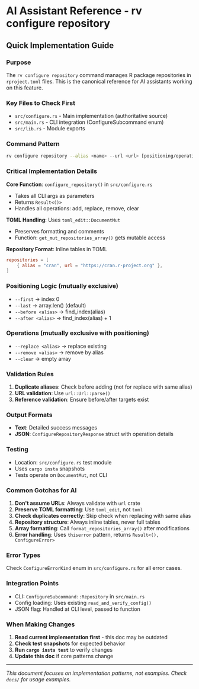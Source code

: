 # AI Assistant Reference - rv configure repository

## Quick Implementation Guide

### Purpose
The `rv configure repository` command manages R package repositories in `rproject.toml` files. This is the canonical reference for AI assistants working on this feature.

### Key Files to Check First
- `src/configure.rs` - Main implementation (authoritative source)
- `src/main.rs` - CLI integration (ConfigureSubcommand enum)
- `src/lib.rs` - Module exports

### Command Pattern
```bash
rv configure repository --alias <name> --url <url> [positioning/operation flags]
```

### Critical Implementation Details

**Core Function**: `configure_repository()` in `src/configure.rs`
- Takes all CLI args as parameters
- Returns `Result<()>`
- Handles all operations: add, replace, remove, clear

**TOML Handling**: Uses `toml_edit::DocumentMut` 
- Preserves formatting and comments
- Function: `get_mut_repositories_array()` gets mutable access

**Repository Format**: Inline tables in TOML
```toml
repositories = [
    { alias = "cran", url = "https://cran.r-project.org" },
]
```

### Positioning Logic (mutually exclusive)
- `--first` → index 0
- `--last` → array.len() (default)
- `--before <alias>` → find_index(alias)
- `--after <alias>` → find_index(alias) + 1

### Operations (mutually exclusive with positioning)
- `--replace <alias>` → replace existing
- `--remove <alias>` → remove by alias
- `--clear` → empty array

### Validation Rules
1. **Duplicate aliases**: Check before adding (not for replace with same alias)
2. **URL validation**: Use `url::Url::parse()`
3. **Reference validation**: Ensure before/after targets exist

### Output Formats
- **Text**: Detailed success messages
- **JSON**: `ConfigureRepositoryResponse` struct with operation details

### Testing
- Location: `src/configure.rs` test module
- Uses `cargo insta` snapshots
- Tests operate on `DocumentMut`, not CLI

### Common Gotchas for AI
1. **Don't assume URLs**: Always validate with `url` crate
2. **Preserve TOML formatting**: Use `toml_edit`, not `toml`
3. **Check duplicates correctly**: Skip check when replacing with same alias
4. **Repository structure**: Always inline tables, never full tables
5. **Array formatting**: Call `format_repositories_array()` after modifications
6. **Error handling**: Uses `thiserror` pattern, returns `Result<(), ConfigureError>`

### Error Types
Check `ConfigureErrorKind` enum in `src/configure.rs` for all error cases.

### Integration Points
- CLI: `ConfigureSubcommand::Repository` in `src/main.rs`
- Config loading: Uses existing `read_and_verify_config()`
- JSON flag: Handled at CLI level, passed to function

### When Making Changes
1. **Read current implementation first** - this doc may be outdated
2. **Check test snapshots** for expected behavior
3. **Run `cargo insta test`** to verify changes
4. **Update this doc** if core patterns change

---
*This document focuses on implementation patterns, not examples. Check `docs/` for usage examples.*